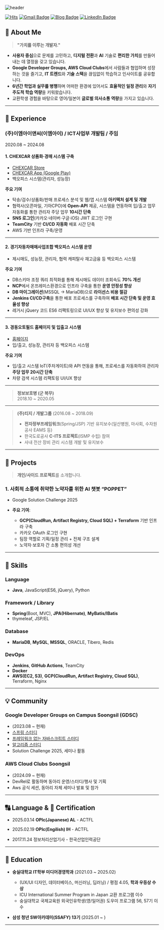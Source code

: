 ![header](https://capsule-render.vercel.app/api?type=waving&color=0:87CEEB,100:80DAEB&height=200&section=header&text=Welcome!&fontColor=2C3E50&fontSize=60&fontAlignY=35&desc=Achieve%20Developer%20GitHub&descAlignY=65&descAlign=50&animation=fadeIn&speed=3)

[![Hits](https://hits.seeyoufarm.com/api/count/incr/badge.svg?url=Oilwoo&count_bg=%23002f6c&title_bg=%23002f6c&icon=&icon_color=%23E7E7E7&title=VISIT&edge_flat=false)](https://github.com/Oilwoo)
[![Gmail Badge](https://img.shields.io/badge/Gmail-D14836?style=flat&logo=Gmail&logoColor=white)](mailto:ooo4268270@gmail.com)
[![Blog Badge](https://img.shields.io/badge/Blog-555263?style=flat&logoColor=white)](https://oil-story.tistory.com/)
[![LinkedIn Badge](https://img.shields.io/badge/LinkedIn-0a66c2?style=flat&logo=LinkedIn&logoColor=white)](https://www.linkedin.com/in/ilwoo-oh-8965b8344/)

## 👋 About Me

> **"가치를 이루는 개발자."**

- **사용자 중심**으로 문제를 고민하고, **디지털 전환**과 **AI** 기술로 **편리한 가치**를 만들어내는 데 열정을 갖고 있습니다.
- **Google Developer Groups, AWS Cloud Clubs**에서 사람들과 협업하며 성장하는 것을 즐기고, **IT 트렌드**와 **기술 스택**을 끊임없이 학습하고 인사이트를 공유합니다.
- **6년간 학업과 실무를 병행**하며 어떠한 환경에 있어서도 **효율적인 일정 관리**와 **자기 주도적 학습 역량**을 키워왔습니다.
- 교환학생 경험을 바탕으로 영어/일본어 **글로벌 의사소통 역량**을 가지고 있습니다.

---

## 🔧 Experience

### (주)이엠아이앤씨(이엠아이) / ICT사업부 개발팀 / 주임  
2020.08 ~ 2024.08

#### 1. CHEXCAR 상품화·경매 시스템 구축
- [CHEXCAR Store](https://store.chexcar.co.kr/)  
- [CHEXCAR App (Google Play)](https://play.google.com/store/apps/details?id=kr.co.chexcar.app&hl=ko&gl=US)
- 백오피스 시스템(관리자, 성능장)
  
**주요 기여**
- 탁송/검수/상품화/판매 프로세스 분석 및 웹/앱 시스템 **아키텍처 설계 및 개발**
- 협력사(오픈마일, 기아CPO)에 **Open-API** 제공, 시스템을 연동하여 입/출고 업무 자동화를 통한 관리자 주당 업무 **10시간 단축**
- **SNS 로그인**(카카오·네이버·구글·iOS) JWT 로그인 구현
- **TeamCity** 기반 **CI/CD 자동화** 배포 시간 단축
- AWS 기반 인프라 구축/운영

---

#### 2. 경기자동차매매사업조합 백오피스 시스템 운영
- 제시매도, 성능장, 관리자, 협력 캐피탈사 재고금융 등 백오피스 시스템

**주요 기여**
- DB스키마 조정 쿼리 최적화를 통해 제시매도 데이터 조회속도 **70% 개선**
- **NCP**에서 온프레미스환경으로 인프라 구축을 통한 **운영 안정성 향상**
- **DB 마이그레이션**(MSSQL → MariaDB)으로 **라이선스 비용 절감**
- **Jenkins CI/CD구축**을 통한 배포 프로세스를 구축하여 **배포 시간 단축 및 운영 효율성 향상**
- 레거시 jQuery 코드 ES6 리팩토링으로 UI/UX 향상 및 유지보수 편의성 강화

---

#### 3. 경동오토필드 홈페이지 및 입출고 시스템
- [홈페이지](https://www.kyungdongautofield.com/)
- 입/출고, 성능장, 관리자 등 백오피스 시스템
  
**주요 기여**  
- 입/출고 시스템 IoT(주차게이트)와 API 연동을 통해, 프로세스를 자동화하여 관리자 **주당 업무 20시간 단축**
- 차량 검색 시스템 리팩토링 UI/UX 향상

---

> **정보보호병 (군 복무)**  
> 2018.10 ~ 2020.05

---

> **(주)티지 / 개발그룹** (2016.08 ~ 2018.09)  
> - **전자정부프레임워크**(Spring/JSP) 기반 유지보수(일산병원, 마사회, 수자원공사 EAMS 등)  
> - 한국도로공사 **C-ITS 프로젝트**(ISMP 수립) 참여  
> - 사내 전산 장비 관리 시스템 개발 및 유지보수

---

## 🚀 Projects

> **개인/사이드 프로젝트**를 소개합니다.

### 1. 사회적 소통에 취약한 노약자를 위한 AI 챗봇 “POPPET”
- Google Solution Challenge 2025
  
- **주요 기여**:
  - **GCP(CloudRun, Artifact Registry, Cloud SQL) + Terraform** 기반 인프라 구축
  - 카카오 OAuth 로그인 구현
  - 팀장 역할로 기획/일정 관리 + 전체 구조 설계
  - 노약자·보호자 간 소통 편의성 개선

---

## 💪 Skills

### Language
- **Java**, JavaScript(ES6, jQuery), Python

### Framework / Library
- **Spring**(Boot, MVC), **JPA(Hibernate)**, **MyBatis/IBatis**
- thymeleaf, JSP/EL

### Database
- **MariaDB**, **MySQL**, **MSSQL**, ORACLE, Tibero, Redis

### DevOps
- **Jenkins**, **GitHub Actions**, TeamCity
- **Docker**
- **AWS(EC2, S3)**, **GCP(CloudRun, Artifact Registry, Cloud SQL)**, Terraform, Nginx

---

## 💡 Community

### Google Developer Groups on Campus Soongsil (GDSC)
- (2023.08 ~ 현재)
- [스프링 스터디](https://github.com/gdsc-ssu/gdsc-forum)
- [프레임워크 없는 자바스크립트 스터디](https://github.com/gdsc-ssu/2024-frameworkless-FE)
- [알고리즘 스터디](https://github.com/chaeyeon0130/Algorithm_Study)
- Solution Challenge 2025, 세미나 활동

### AWS Cloud Clubs Soongsil
- (2024.09 ~ 현재)
- DevRel로 활동하며 동아리 운영/스터디/행사 및 기획
- Aws 공식 세션, 동아리 자체 세미나 발표 및 참가

---

## 🔠 Language & 🪪 Certification

- 2025.03.14 **OPIc(Japanese) AL** - ACTFL
- 2025.02.19 **OPIc(Engilish) IH** - ACTFL
  
- 2017.11.24 정보처리산업기사 - 한국산업인력공단
  
---

## 🏫 Education

- **숭실대학교 IT학부 미디어경영학과** (2021.03 ~ 2025.02)  
  - (UX/UI 디자인, 데이터베이스, 머신러닝, 딥러닝) / 평점 4.05, **학과 우등상 수상**  
  - ICU International Summer Program in Japan 교환 프로그램 이수
  - 숭실대학교 국제교육원 외국인유학생(영/일어권) 도우미 프로그램 56, 57기 이수
    
- **삼성 청년 SW아카데미(SSAFY) 13기** (2025.01 ~ )  

---


